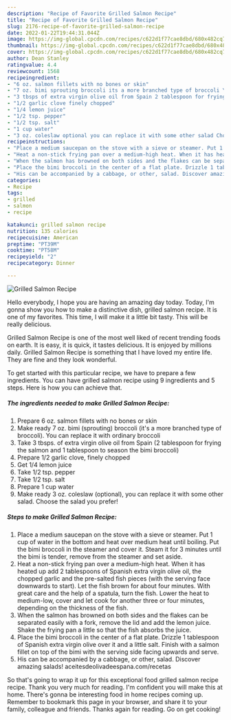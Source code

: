 ```yaml
---
description: "Recipe of Favorite Grilled Salmon Recipe"
title: "Recipe of Favorite Grilled Salmon Recipe"
slug: 2176-recipe-of-favorite-grilled-salmon-recipe
date: 2022-01-22T19:44:31.044Z
image: https://img-global.cpcdn.com/recipes/c622d1f77cae8dbd/680x482cq70/grilled-salmon-recipe-recipe-main-photo.jpg
thumbnail: https://img-global.cpcdn.com/recipes/c622d1f77cae8dbd/680x482cq70/grilled-salmon-recipe-recipe-main-photo.jpg
cover: https://img-global.cpcdn.com/recipes/c622d1f77cae8dbd/680x482cq70/grilled-salmon-recipe-recipe-main-photo.jpg
author: Dean Stanley
ratingvalue: 4.4
reviewcount: 1568
recipeingredient:
- "6 oz. salmon fillets with no bones or skin"
- "7 oz. bimi sprouting broccoli its a more branched type of broccoli You can replace it with ordinary broccoli"
- "3 tbsps of extra virgin olive oil from Spain 2 tablespoon for frying the salmon and 1 tablespoon to season the bimi broccoli"
- "1/2 garlic clove finely chopped"
- "1/4 lemon juice"
- "1/2 tsp. pepper"
- "1/2 tsp. salt"
- "1 cup water"
- "3 oz. coleslaw optional you can replace it with some other salad Choose the salad you prefer"
recipeinstructions:
- "Place a medium saucepan on the stove with a sieve or steamer. Put 1 cup of water in the bottom and heat over medium heat until boiling. Put the bimi broccoli in the steamer and cover it. Steam it for 3 minutes until the bimi is tender, remove from the steamer and set aside."
- "Heat a non-stick frying pan over a medium-high heat. When it has heated up add 2 tablespoons of Spanish extra virgin olive oil, the chopped garlic and the pre-salted fish pieces (with the serving face downwards to start). Let the fish brown for about four minutes. With great care and the help of a spatula, turn the fish. Lower the heat to medium-low, cover and let cook for another three or four minutes, depending on the thickness of the fish."
- "When the salmon has browned on both sides and the flakes can be separated easily with a fork, remove the lid and add the lemon juice. Shake the frying pan a little so that the fish absorbs the juice."
- "Place the bimi broccoli in the center of a flat plate. Drizzle 1 tablespoon of Spanish extra virgin olive over it and a little salt. Finish with a salmon fillet on top of the bimi with the serving side facing upwards and serve."
- "His can be accompanied by a cabbage, or other, salad. Discover amazing salads! aceitesdeolivadeespana.com/recetas"
categories:
- Recipe
tags:
- grilled
- salmon
- recipe

katakunci: grilled salmon recipe 
nutrition: 135 calories
recipecuisine: American
preptime: "PT39M"
cooktime: "PT58M"
recipeyield: "2"
recipecategory: Dinner

---
```



![Grilled Salmon Recipe](https://img-global.cpcdn.com/recipes/c622d1f77cae8dbd/680x482cq70/grilled-salmon-recipe-recipe-main-photo.jpg)

Hello everybody, I hope you are having an amazing day today. Today, I'm gonna show you how to make a distinctive dish, grilled salmon recipe. It is one of my favorites. This time, I will make it a little bit tasty. This will be really delicious.



Grilled Salmon Recipe is one of the most well liked of recent trending foods on earth. It is easy, it is quick, it tastes delicious. It is enjoyed by millions daily. Grilled Salmon Recipe is something that I have loved my entire life. They are fine and they look wonderful.


To get started with this particular recipe, we have to prepare a few ingredients. You can have grilled salmon recipe using 9 ingredients and 5 steps. Here is how you can achieve that.

<!--inarticleads1-->

##### The ingredients needed to make Grilled Salmon Recipe:

1. Prepare 6 oz. salmon fillets with no bones or skin
1. Make ready 7 oz. bimi (sprouting) broccoli (it&#39;s a more branched type of broccoli). You can replace it with ordinary broccoli
1. Take 3 tbsps. of extra virgin olive oil from Spain (2 tablespoon for frying the salmon and 1 tablespoon to season the bimi broccoli)
1. Prepare 1/2 garlic clove, finely chopped
1. Get 1/4 lemon juice
1. Take 1/2 tsp. pepper
1. Take 1/2 tsp. salt
1. Prepare 1 cup water
1. Make ready 3 oz. coleslaw (optional), you can replace it with some other salad. Choose the salad you prefer!




<!--inarticleads2-->

##### Steps to make Grilled Salmon Recipe:

1. Place a medium saucepan on the stove with a sieve or steamer. Put 1 cup of water in the bottom and heat over medium heat until boiling. Put the bimi broccoli in the steamer and cover it. Steam it for 3 minutes until the bimi is tender, remove from the steamer and set aside.
1. Heat a non-stick frying pan over a medium-high heat. When it has heated up add 2 tablespoons of Spanish extra virgin olive oil, the chopped garlic and the pre-salted fish pieces (with the serving face downwards to start). Let the fish brown for about four minutes. With great care and the help of a spatula, turn the fish. Lower the heat to medium-low, cover and let cook for another three or four minutes, depending on the thickness of the fish.
1. When the salmon has browned on both sides and the flakes can be separated easily with a fork, remove the lid and add the lemon juice. Shake the frying pan a little so that the fish absorbs the juice.
1. Place the bimi broccoli in the center of a flat plate. Drizzle 1 tablespoon of Spanish extra virgin olive over it and a little salt. Finish with a salmon fillet on top of the bimi with the serving side facing upwards and serve.
1. His can be accompanied by a cabbage, or other, salad. Discover amazing salads! aceitesdeolivadeespana.com/recetas




So that's going to wrap it up for this exceptional food grilled salmon recipe recipe. Thank you very much for reading. I'm confident you will make this at home. There's gonna be interesting food in home recipes coming up. Remember to bookmark this page in your browser, and share it to your family, colleague and friends. Thanks again for reading. Go on get cooking!
